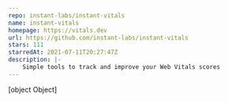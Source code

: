 ```yaml
---
repo: instant-labs/instant-vitals
name: instant-vitals
homepage: https://vitals.dev
url: https://github.com/instant-labs/instant-vitals
stars: 111
starredAt: 2021-07-11T20:27:47Z
description: |-
    Simple tools to track and improve your Web Vitals scores
---
```


[object Object]
